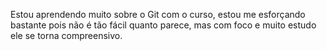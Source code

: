 Estou aprendendo muito sobre o Git com o curso, estou me esforçando bastante pois não é tão fácil quanto parece, mas com foco e muito estudo ele se torna compreensivo.
